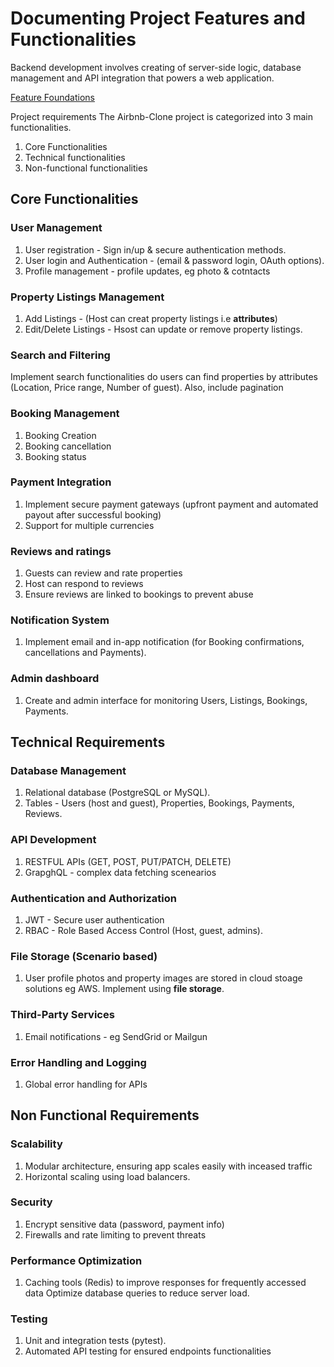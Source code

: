 # Documenting Project Features and Functionalities

Backend development involves creating of server-side logic, database management and API integration that powers a web application.

[Feature Foundations](https://drive.google.com/file/d/1kpyz7KFWNWrclAtOr9W5mDqk3JcmmpZ2/view?usp=drive_link)

Project requirements
The Airbnb-Clone project is categorized into 3 main functionalities.

1. Core Functionalities
2. Technical functionalities
3. Non-functional functionalities

## Core Functionalities

### User Management

1. User registration - Sign in/up & secure authentication methods.
2. User login and Authentication - (email & password login, OAuth options).
3. Profile management - profile updates, eg photo & cotntacts

### Property Listings Management

1. Add Listings - (Host can creat property listings i.e **attributes**)
2. Edit/Delete Listings - Hsost can update or remove property listings.

### Search and Filtering

Implement search functionalities do users can find properties by attributes (Location, Price range, Number of guest). Also, include pagination

### Booking Management

1. Booking Creation
2. Booking cancellation
3. Booking status

### Payment Integration

1. Implement secure payment gateways (upfront payment and automated payout after successful booking)
2. Support for multiple currencies

### Reviews and ratings

1. Guests can review and rate properties
2. Host can respond to reviews
3. Ensure reviews are linked to bookings to prevent abuse

### Notification System

1. Implement email and in-app notification (for Booking confirmations, cancellations and Payments).

### Admin dashboard

1. Create and admin interface for monitoring Users, Listings, Bookings, Payments.

## Technical Requirements

### Database Management

1. Relational database (PostgreSQL or MySQL).
2. Tables - Users (host and guest), Properties, Bookings, Payments, Reviews.

### API Development

1. RESTFUL APIs (GET, POST, PUT/PATCH, DELETE)
2. GrapghQL - complex data fetching scenearios

### Authentication and Authorization

1. JWT  - Secure user authentication
2. RBAC - Role Based Access Control (Host, guest, admins).

### File Storage (Scenario based)

1. User profile photos and property images are stored in cloud stoage solutions eg AWS. Implement using **file storage**.

### Third-Party Services

1. Email notifications - eg SendGrid or Mailgun

### Error Handling and Logging

1. Global error handling for APIs

## Non Functional Requirements

### Scalability

1. Modular architecture, ensuring app scales easily with inceased traffic
2. Horizontal scaling using load balancers.

### Security

1. Encrypt sensitive data (password, payment info)
2. Firewalls and rate limiting to prevent threats

### Performance Optimization

1. Caching tools (Redis) to improve responses for frequently accessed data
Optimize database queries to reduce server load.

### Testing

1. Unit and integration tests (pytest).
2. Automated API testing for ensured endpoints functionalities
